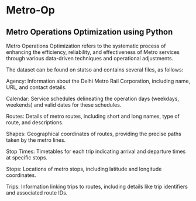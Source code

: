 # Metro-Op
## Metro Operations Optimization using Python
Metro Operations Optimization refers to the systematic process of enhancing the efficiency, reliability, and effectiveness of Metro services through various data-driven techniques and operational adjustments.

The dataset can be found on statso and contains several files, as follows:

Agency: Information about the Delhi Metro Rail Corporation, including name, URL, and contact details.

Calendar: Service schedules delineating the operation days (weekdays, weekends) and valid dates for these schedules.

Routes: Details of metro routes, including short and long names, type of route, and descriptions.

Shapes: Geographical coordinates of routes, providing the precise paths taken by the metro lines.

Stop Times: Timetables for each trip indicating arrival and departure times at specific stops.

Stops: Locations of metro stops, including latitude and longitude coordinates.

Trips: Information linking trips to routes, including details like trip identifiers and associated route IDs.
